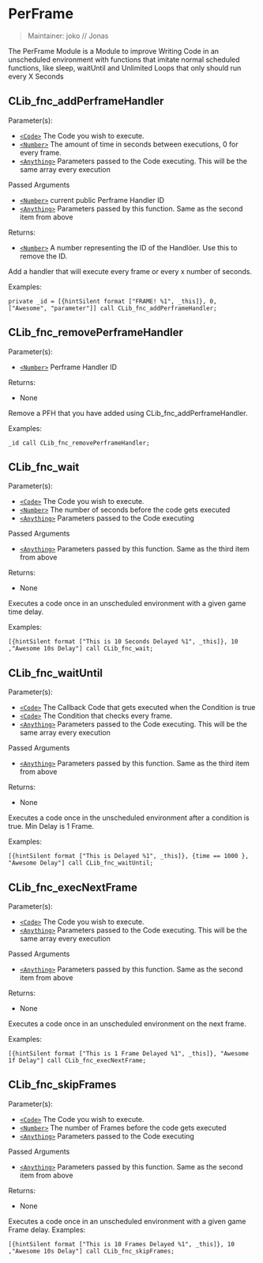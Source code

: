 # PerFrame

> Maintainer: joko // Jonas

The PerFrame Module is a Module to improve Writing Code in an unscheduled environment with functions that imitate normal scheduled functions, like sleep, waitUntil and Unlimited Loops that only should run every X Seconds


## CLib_fnc_addPerframeHandler

Parameter(s):
* [`<Code>`] The Code you wish to execute.
* [`<Number>`] The amount of time in seconds between executions, 0 for every frame.
* [`<Anything>`] Parameters passed to the Code executing. This will be the same array every execution

Passed Arguments
* [`<Number>`] current public Perframe Handler ID
* [`<Anything>`] Parameters passed by this function. Same as the second item from above

Returns:
* [`<Number>`] A number representing the ID of the Handlöer.  Use this to remove the ID.

Add a handler that will execute every frame or every x number of seconds.

Examples:
```sqf
private _id = [{hintSilent format ["FRAME! %1", _this]}, 0, ["Awesome", "parameter"]] call CLib_fnc_addPerframeHandler;
```

## CLib_fnc_removePerframeHandler

Parameter(s):
* [`<Number>`] Perframe Handler ID

Returns:
* None

Remove a PFH that you have added using CLib_fnc_addPerframeHandler.

Examples:
```sqf
_id call CLib_fnc_removePerframeHandler;
```

## CLib_fnc_wait

Parameter(s):
* [`<Code>`] The Code you wish to execute.
* [`<Number>`] The number of seconds before the code gets executed
* [`<Anything>`] Parameters passed to the Code executing

Passed Arguments
* [`<Anything>`] Parameters passed by this function. Same as the third item from above

Returns:
* None

Executes a code once in an unscheduled environment with a given game time delay.

Examples:
```sqf
[{hintSilent format ["This is 10 Seconds Delayed %1", _this]}, 10 ,"Awesome 10s Delay"] call CLib_fnc_wait;
```
## CLib_fnc_waitUntil

Parameter(s):
* [`<Code>`] The Callback Code that gets executed when the Condition is true
* [`<Code>`] The Condition that checks every frame.
* [`<Anything>`] Parameters passed to the Code executing. This will be the same array every execution

Passed Arguments
* [`<Anything>`] Parameters passed by this function. Same as the third item from above

Returns:
* None

Executes a code once in the unscheduled environment after a condition is true. Min Delay is 1 Frame.

Examples:
```sqf
[{hintSilent format ["This is Delayed %1", _this]}, {time == 1000 }, "Awesome Delay"] call CLib_fnc_waitUntil;
```

## CLib_fnc_execNextFrame

Parameter(s):
* [`<Code>`] The Code you wish to execute.
* [`<Anything>`] Parameters passed to the Code executing. This will be the same array every execution

Passed Arguments
* [`<Anything>`] Parameters passed by this function. Same as the second item from above

Returns:
* None

Executes a code once in an unscheduled environment on the next frame.

Examples:
```sqf
[{hintSilent format ["This is 1 Frame Delayed %1", _this]}, "Awesome 1f Delay"] call CLib_fnc_execNextFrame;
```
## CLib_fnc_skipFrames

Parameter(s):
* [`<Code>`] The Code you wish to execute.
* [`<Number>`] The number of Frames before the code gets executed
* [`<Anything>`] Parameters passed to the Code executing

Passed Arguments
* [`<Anything>`] Parameters passed by this function. Same as the second item from above

Returns:
* None

Executes a code once in an unscheduled environment with a given game Frame delay.
Examples:
```sqf
[{hintSilent format ["This is 10 Frames Delayed %1", _this]}, 10 ,"Awesome 10s Delay"] call CLib_fnc_skipFrames;
```

[`<Control>`]: https://community.bistudio.com/wiki/Control
[`<Anything>`]: https://community.bistudio.com/wiki/Anything
[`<Config>`]: https://community.bistudio.com/wiki/Config
[`<Object>`]: https://community.bistudio.com/wiki/Object
[`<String>`]: https://community.bistudio.com/wiki/String
[`<Number>`]: https://community.bistudio.com/wiki/Number
[`<Array>`]: https://community.bistudio.com/wiki/Array
[`<Position>`]: https://community.bistudio.com/wiki/Position
[`<Color>`]: https://community.bistudio.com/wiki/Color
[`<Boolean>`]: https://community.bistudio.com/wiki/Boolean
[`<Code>`]: https://community.bistudio.com/wiki/Code
[`<Group>`]: https://community.bistudio.com/wiki/Group
